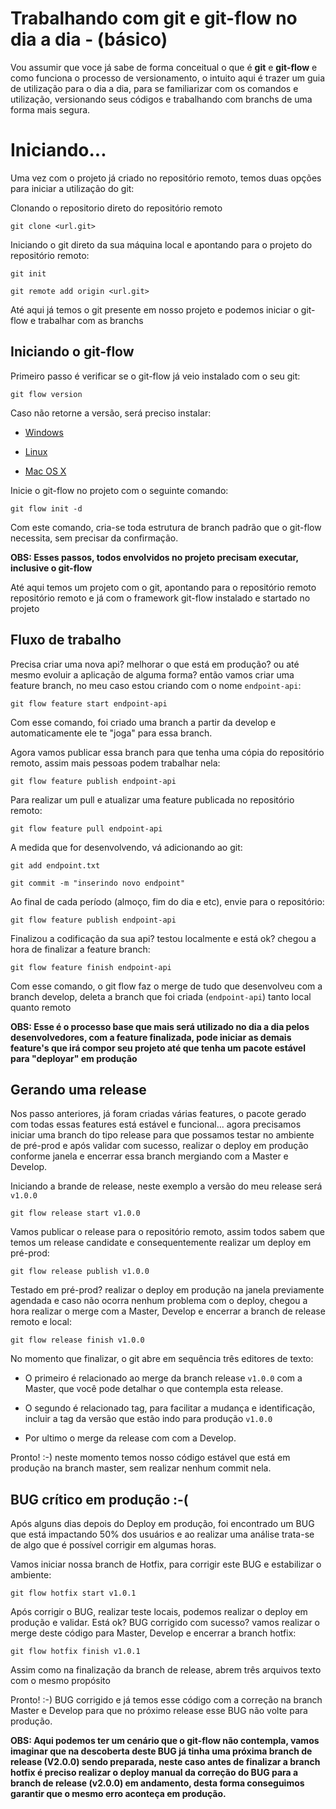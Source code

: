# Trabalhando com git e git-flow no dia a dia - (básico)
Vou assumir que voce já sabe de forma conceitual o que é **git** e **git-flow** e como funciona o processo de versionamento, o intuito aqui é trazer um guia de utilização para o dia a dia, para se familiarizar com os comandos e utilização, versionando  seus códigos e trabalhando com branchs de uma forma mais segura.

# Iniciando...

 
Uma vez com o projeto já criado no repositório remoto, temos duas opções para iniciar a utilização do git:

Clonando o repositorio direto do repositório remoto

`git clone <url.git>`

Iniciando o git direto da sua máquina local e apontando para o projeto do repositório remoto:

`git init`

`git remote add origin <url.git>`

Até aqui já temos o git presente em nosso projeto e podemos iniciar o git-flow e trabalhar com as branchs

## Iniciando o git-flow

Primeiro passo é verificar se o git-flow já veio instalado com o seu git:

`git flow version`

Caso não retorne a versão, será preciso instalar:

- [Windows](https://github.com/petervanderdoes/gitflow-avh/wiki/Installing-on-Windows)

- [Linux](https://github.com/petervanderdoes/gitflow-avh/wiki/Installing-on-Linux,-Unix,-etc.)

- [Mac OS X](https://github.com/petervanderdoes/gitflow-avh/wiki/Installing-on-Mac-OS-X)

  

Inicie o git-flow no projeto com o seguinte comando:

`git flow init -d `

  

Com este comando, cria-se toda estrutura de branch padrão que o git-flow necessita, sem precisar da confirmação.

  

**OBS: Esses passos, todos envolvidos no projeto precisam executar, inclusive o git-flow**

  

Até aqui temos um projeto com o git, apontando para o repositório remoto repositório remoto e já com o framework git-flow instalado e startado no projeto

  

## Fluxo de trabalho

  

Precisa criar uma nova api? melhorar o que está em produção? ou até mesmo evoluir a aplicação de alguma forma? então vamos criar uma feature branch, no meu caso estou criando com o nome `endpoint-api`:

`git flow feature start endpoint-api `

  

Com esse comando, foi criado uma branch a partir da develop e automaticamente ele te "joga" para essa branch.

  

Agora vamos publicar essa branch para que tenha uma cópia do repositório remoto, assim mais pessoas podem trabalhar nela:

`git flow feature publish endpoint-api`

  

Para realizar um pull e atualizar uma feature publicada no repositório remoto:

`git flow feature pull endpoint-api`

  

A medida que for desenvolvendo, vá adicionando ao git:

`git add endpoint.txt`

`git commit -m "inserindo novo endpoint"`

  

Ao final de cada período (almoço, fim do dia e etc), envie para o repositório:

`git flow feature publish endpoint-api`

  

Finalizou a codificação da sua api? testou localmente e está ok? chegou a hora de finalizar a feature branch:

`git flow feature finish endpoint-api`

  

Com esse comando, o git flow faz o merge de tudo que desenvolveu com a branch develop, deleta a branch que foi criada (`endpoint-api`) tanto local quanto remoto

  

**OBS: Esse é o processo base que mais será utilizado no dia a dia pelos desenvolvedores, com a feature finalizada, pode iniciar as demais feature's que irá compor seu projeto até que tenha um pacote estável para "deployar" em produção**

  

## Gerando uma release

  

Nos passo anteriores, já foram criadas várias features, o pacote gerado com todas essas features está estável e funcional... agora precisamos iniciar uma branch do tipo release para que possamos testar no ambiente de pré-prod e após validar com sucesso, realizar o deploy em produção conforme janela e encerrar essa branch mergiando com a Master e Develop.

  

Iniciando a brande de release, neste exemplo a versão do meu release será `v1.0.0`

  

`git flow release start v1.0.0`

  

Vamos publicar o release para o repositório remoto, assim todos sabem que temos um release candidate e consequentemente realizar um deploy em pré-prod:

`git flow release publish v1.0.0`

  

Testado em pré-prod? realizar o deploy em produção na janela previamente agendada e caso não ocorra nenhum problema com o deploy, chegou a hora realizar o merge com a Master, Develop e encerrar a branch de release remoto e local:

`git flow release finish v1.0.0`

  

No momento que finalizar, o git abre em sequência três editores de texto:

- O primeiro é relacionado ao merge da branch release `v1.0.0` com a Master, que você pode detalhar o que contempla esta release.

- O segundo é relacionado tag, para facilitar a mudança e identificação, incluir a tag da versão que estão indo para produção `v1.0.0`

- Por ultimo o merge da release com com a Develop.

  

Pronto! :-) neste momento temos nosso código estável que está em produção na branch master, sem realizar nenhum commit nela.

  
  

## BUG crítico em produção :-(

  

Após alguns dias depois do Deploy em produção, foi encontrado um BUG que está impactando 50% dos usuários e ao realizar uma análise trata-se de algo que é possível corrigir em algumas horas.

  

Vamos iniciar nossa branch de Hotfix, para corrigir este BUG e estabilizar o ambiente:

`git flow hotfix start v1.0.1`

  

Após corrigir o BUG, realizar teste locais, podemos realizar o deploy em produção e validar. Está ok? BUG corrigido com sucesso? vamos realizar o merge deste código para Master, Develop e encerrar a branch hotfix:

`git flow hotfix finish v1.0.1`

  

Assim como na finalização da branch de release, abrem três arquivos texto com o mesmo propósito

  

Pronto! :-) BUG corrigido e já temos esse código com a correção na branch Master e Develop para que no próximo release esse BUG não volte para produção.

  

**OBS: Aqui podemos ter um cenário que o git-flow não contempla, vamos imaginar que na descoberta deste BUG já tinha uma próxima branch de release (V2.0.0) sendo preparada, neste caso antes de finalizar a branch hotfix é preciso realizar o deploy manual da correção do BUG para a branch de release (v2.0.0) em andamento, desta forma conseguimos garantir que o mesmo erro aconteça em produção.**

